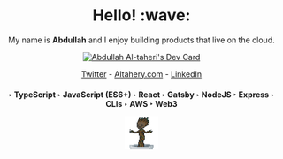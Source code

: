 <h1 align='center'> Hello! :wave:</h1>




<p align='center'>My name is <b>Abdullah</b> and I enjoy building products that live on the cloud.</p>

<p align='center'>
  <a href="https://app.daily.dev/kernelcode"><img src="https://api.daily.dev/devcards/a6df2768415443a3b01628ddf3083208.png?r=z3f" width="240" alt="Abdullah Al-taheri's Dev Card"/></a>
</p>

<div>


<p align='center'><a href="https://twitter.com/robot0x01">Twitter</a> - <a href="https://altahery.com">Altahery.com</a> - <a href="https://www.linkedin.com/in/kernelcode/">LinkedIn</a> </p>

<h4 align='center'>
  ‣ TypeScript
‣ JavaScript (ES6+)
‣ React
‣ Gatsby
‣ NodeJS
‣ Express
‣ CLIs
‣ AWS
‣ Web3
  <p>
    <img src="./dancing-groot.gif" width="60" />
  </p>
</h4>

</div>
